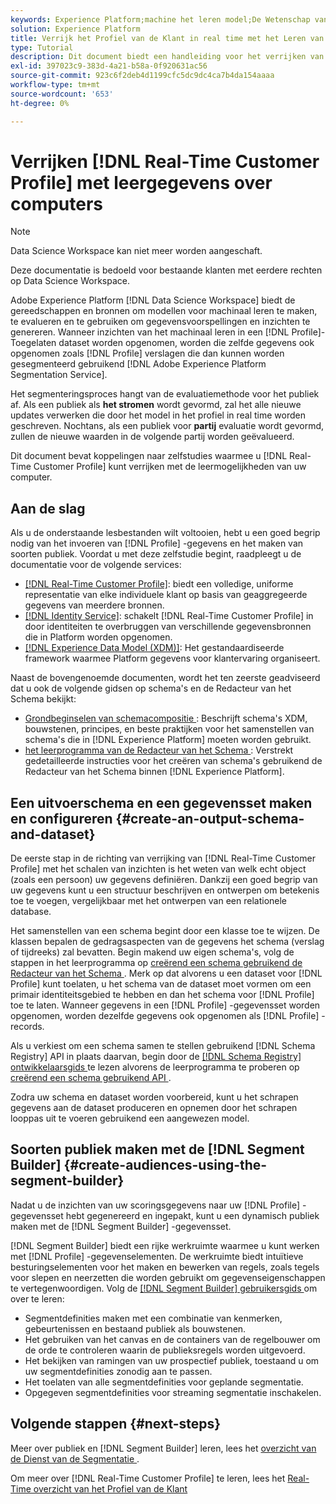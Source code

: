 ```yaml
---
keywords: Experience Platform;machine het leren model;De Wetenschap van gegevens Workspace;Real-time het Profiel van de Klant;populaire onderwerpen;machine het leren inzicht
solution: Experience Platform
title: Verrijk het Profiel van de Klant in real time met het Leren van de Machine Inzichten
type: Tutorial
description: Dit document biedt een handleiding voor het verrijken van Real-Time Customer Profile met inzichten in computerleren.
exl-id: 397023c9-383d-4a21-b58a-0f920631ac56
source-git-commit: 923c6f2deb4d1199cfc5dc9dc4ca7b4da154aaaa
workflow-type: tm+mt
source-wordcount: '653'
ht-degree: 0%

---
```


# Verrijken [!DNL Real-Time Customer Profile] met leergegevens over computers

>[!NOTE]
>
>Data Science Workspace kan niet meer worden aangeschaft.
>
>Deze documentatie is bedoeld voor bestaande klanten met eerdere rechten op Data Science Workspace.

Adobe Experience Platform [!DNL Data Science Workspace] biedt de gereedschappen en bronnen om modellen voor machinaal leren te maken, te evalueren en te gebruiken om gegevensvoorspellingen en inzichten te genereren. Wanneer inzichten van het machinaal leren in een [!DNL Profile]-Toegelaten dataset worden opgenomen, worden die zelfde gegevens ook opgenomen zoals [!DNL Profile] verslagen die dan kunnen worden gesegmenteerd gebruikend [!DNL Adobe Experience Platform Segmentation Service].

Het segmenteringsproces hangt van de evaluatiemethode voor het publiek af. Als een publiek als **het stromen** wordt gevormd, zal het alle nieuwe updates verwerken die door het model in het profiel in real time worden geschreven. Nochtans, als een publiek voor **partij** evaluatie wordt gevormd, zullen de nieuwe waarden in de volgende partij worden geëvalueerd.

Dit document bevat koppelingen naar zelfstudies waarmee u [!DNL Real-Time Customer Profile] kunt verrijken met de leermogelijkheden van uw computer.

## Aan de slag

Als u de onderstaande lesbestanden wilt voltooien, hebt u een goed begrip nodig van het invoeren van [!DNL Profile] -gegevens en het maken van soorten publiek. Voordat u met deze zelfstudie begint, raadpleegt u de documentatie voor de volgende services:

- [[!DNL Real-Time Customer Profile]](../../profile/home.md): biedt een volledige, uniforme representatie van elke individuele klant op basis van geaggregeerde gegevens van meerdere bronnen.
- [[!DNL Identity Service]](../../identity-service/home.md): schakelt [!DNL Real-Time Customer Profile] in door identiteiten te overbruggen van verschillende gegevensbronnen die in Platform worden opgenomen.
- [[!DNL Experience Data Model (XDM)]](../../xdm/home.md): Het gestandaardiseerde framework waarmee Platform gegevens voor klantervaring organiseert.

Naast de bovengenoemde documenten, wordt het ten zeerste geadviseerd dat u ook de volgende gidsen op schema&#39;s en de Redacteur van het Schema bekijkt:

- [ Grondbeginselen van schemacompositie ](../../xdm/schema/composition.md): Beschrijft schema&#39;s XDM, bouwstenen, principes, en beste praktijken voor het samenstellen van schema&#39;s die in [!DNL Experience Platform] moeten worden gebruikt.
- [ het leerprogramma van de Redacteur van het Schema ](../../xdm/tutorials/create-schema-ui.md): Verstrekt gedetailleerde instructies voor het creëren van schema&#39;s gebruikend de Redacteur van het Schema binnen [!DNL Experience Platform].

## Een uitvoerschema en een gegevensset maken en configureren {#create-an-output-schema-and-dataset}

De eerste stap in de richting van verrijking van [!DNL Real-Time Customer Profile] met het schalen van inzichten is het weten van welk echt object (zoals een persoon) uw gegevens definiëren. Dankzij een goed begrip van uw gegevens kunt u een structuur beschrijven en ontwerpen om betekenis toe te voegen, vergelijkbaar met het ontwerpen van een relationele database.

Het samenstellen van een schema begint door een klasse toe te wijzen. De klassen bepalen de gedragsaspecten van de gegevens het schema (verslag of tijdreeks) zal bevatten. Begin makend uw eigen schema&#39;s, volg de stappen in het leerprogramma op [ creërend een schema gebruikend de Redacteur van het Schema ](../../xdm/tutorials/create-schema-ui.md). Merk op dat alvorens u een dataset voor [!DNL Profile] kunt toelaten, u het schema van de dataset moet vormen om een primair identiteitsgebied te hebben en dan het schema voor [!DNL Profile] toe te laten. Wanneer gegevens in een [!DNL Profile] -gegevensset worden opgenomen, worden dezelfde gegevens ook opgenomen als [!DNL Profile] -records.

Als u verkiest om een schema samen te stellen gebruikend [!DNL Schema Registry] API in plaats daarvan, begin door de [[!DNL Schema Registry]  ontwikkelaarsgids ](../../xdm/api/getting-started.md) te lezen alvorens de leerprogramma te proberen op [ creërend een schema gebruikend API ](../../xdm/tutorials/create-schema-api.md).

Zodra uw schema en dataset worden voorbereid, kunt u het schrapen gegevens aan de dataset produceren en opnemen door het schrapen looppas uit te voeren gebruikend een aangewezen model.

## Soorten publiek maken met de [!DNL Segment Builder] {#create-audiences-using-the-segment-builder}

Nadat u de inzichten van uw scoringsgegevens naar uw [!DNL Profile] -gegevensset hebt gegenereerd en ingepakt, kunt u een dynamisch publiek maken met de [!DNL Segment Builder] -gegevensset.

[!DNL Segment Builder] biedt een rijke werkruimte waarmee u kunt werken met [!DNL Profile] -gegevenselementen. De werkruimte biedt intuïtieve besturingselementen voor het maken en bewerken van regels, zoals tegels voor slepen en neerzetten die worden gebruikt om gegevenseigenschappen te vertegenwoordigen. Volg de [[!DNL Segment Builder]  gebruikersgids ](../../segmentation/ui/segment-builder.md) om over te leren:

- Segmentdefinities maken met een combinatie van kenmerken, gebeurtenissen en bestaand publiek als bouwstenen.
- Het gebruiken van het canvas en de containers van de regelbouwer om de orde te controleren waarin de publieksregels worden uitgevoerd.
- Het bekijken van ramingen van uw prospectief publiek, toestaand u om uw segmentdefinities zonodig aan te passen.
- Het toelaten van alle segmentdefinities voor geplande segmentatie.
- Opgegeven segmentdefinities voor streaming segmentatie inschakelen.

## Volgende stappen {#next-steps}

Meer over publiek en [!DNL Segment Builder] leren, lees het [ overzicht van de Dienst van de Segmentatie ](../../segmentation/home.md).

Om meer over [!DNL Real-Time Customer Profile] te leren, lees het [ Real-Time overzicht van het Profiel van de Klant ](../../profile/home.md)
